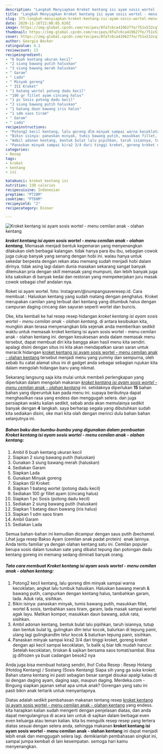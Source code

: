 ```yaml
---
description: "Langkah Menyiapkan Kroket kentang isi ayam sosis wortel - menu cemilan anak - olahan kentang yang enak"
title: "Langkah Menyiapkan Kroket kentang isi ayam sosis wortel - menu cemilan anak - olahan kentang yang enak"
slug: 375-langkah-menyiapkan-kroket-kentang-isi-ayam-sosis-wortel-menu-cemilan-anak-olahan-kentang-yang-enak
date: 2020-11-16T22:08:05.620Z
image: https://img-global.cpcdn.com/recipes/8fa7c6ca419627fe/751x532cq70/kroket-kentang-isi-ayam-sosis-wortel-menu-cemilan-anak-olahan-kentang-foto-resep-utama.jpg
thumbnail: https://img-global.cpcdn.com/recipes/8fa7c6ca419627fe/751x532cq70/kroket-kentang-isi-ayam-sosis-wortel-menu-cemilan-anak-olahan-kentang-foto-resep-utama.jpg
cover: https://img-global.cpcdn.com/recipes/8fa7c6ca419627fe/751x532cq70/kroket-kentang-isi-ayam-sosis-wortel-menu-cemilan-anak-olahan-kentang-foto-resep-utama.jpg
author: Georgia Becker
ratingvalue: 4.1
reviewcount: 13
recipeingredient:
- "6 buah kentang ukuran kecil"
- "2 siung bawang putih haluskan"
- "3 siung bawang merah haluskan"
- " Garam"
- " Lada"
- " Minyak goreng"
- " ISI Kroket"
- "1 batang wortel potong dadu kecil"
- "100 gr fillet ayam cincang halus"
- "1 pc Sosis potong dadu kecil"
- "2 siung bawang putih haluskan"
- "1 batang daun bawang iris halus"
- "1 sdm saos tiram"
- " Garam"
- " Lada"
recipeinstructions:
- "Potong2 kecil kentang, lalu goreng dlm minyak sampai warna kecoklatan, angkat lalu tumbuk haluskan. Haluskan bawang merah &amp; bawang putih, campurkan dengan kentang halus, tambahkan garam, lada. Aduk rata, sisihkan."
- "Bikin isinya: panaskan minyak, tumis bawang putih, masukkan fillet, wortel &amp; sosis, tambahkan saos tiram, garam, lada masak sampai wortel agak layu. Matikan kompor, masukkan daun bawang, aduk rata, sisihkan."
- "Ambil adonan kentang, bentuk bulat lalu pipihkan, taruh isiannya, tutup dan bentuk bulat lg, gulingkan dlm telur kocok, balurkan di tepung panir, ulang lagi gulingkandlm telur kocok &amp; balurkan tepung panir, sisihkan."
- "Panaskan minyak sampai kira2 3/4 dari tinggi kroket, goreng kroket dengan api kecil sampai kecoklatan, 1x balik sj biar tdk mudah hancur. Setelah kecoklatan, tiriskan &amp; sajikan bersama saos tomat/sambal. Bisa jg difrozen ya buat cadangan besok2 nya"
categories:
- Resep
tags:
- kroket
- kentang
- isi

katakunci: kroket kentang isi 
nutrition: 230 calories
recipecuisine: Indonesian
preptime: "PT28M"
cooktime: "PT60M"
recipeyield: "2"
recipecategory: Dinner

---
```



![Kroket kentang isi ayam sosis wortel - menu cemilan anak - olahan kentang](https://img-global.cpcdn.com/recipes/8fa7c6ca419627fe/751x532cq70/kroket-kentang-isi-ayam-sosis-wortel-menu-cemilan-anak-olahan-kentang-foto-resep-utama.jpg)

<b><i>kroket kentang isi ayam sosis wortel - menu cemilan anak - olahan kentang</i></b>, Memasak menjadi bentuk kegemaran yang menyenangkan dilakukan oleh berbagai kalangan. tidak hanya para ibu ibu, sebagian cowok juga cukup banyak yang senang dengan hobi ini. walau hanya untuk sekedar berpesta dengan rekan atau memang sudah menjadi hobi dalam dirinya. tidak asing lagi dalam dunia masakan sekarang sangat banyak ditemukan pria dengan skill memasak yang mumpuni, dan lebih banyak juga kita saksikan di banyak kedai dan restoran yang mempekerjakan juru masak cowok sebagai chef andalan nya.

Roket isi ayam wortel. foto: Instagram/@numpangsaveresep.id. Cara membuat : Haluskan kentang yang sudah matang dengan penghalus. Kroket merupakan camilan yang terbuat dari kentang yang ditumbuk halus dengan campuran daging cincang dan sayuran seperti wortel dan buncis.

Oke, kita kembali ke hal resep resep hidangan <i>kroket kentang isi ayam sosis wortel - menu cemilan anak - olahan kentang</i>. di antara kesibukan kita, mungkin akan terasa menyenangkan bila sejenak anda memberikan sedikit waktu untuk memasak kroket kentang isi ayam sosis wortel - menu cemilan anak - olahan kentang ini. dengan kesuksesan anda dalam memasak menu tersebut, dapat membuat diri kita bangga akan hasil menu kita sendiri. apalagi disini dengan situs ini kita akan mendapatkan saran saran untuk meracik hidangan <u>kroket kentang isi ayam sosis wortel - menu cemilan anak - olahan kentang</u> tersebut menjadi menu yang yummy dan sempurna, oleh sebab itu catat alamat situs ini di gadget anda sebagai sebagian rujukan kita dalam mengolah hidangan baru yang nikmat.


Sekarang langsung saja kita mulai untuk membeli perlengkapan yang diperlukan dalam mengolah makanan <u><i>kroket kentang isi ayam sosis wortel - menu cemilan anak - olahan kentang</i></u> ini. setidaknya diperlukan <b>15</b> bahan bahan yang diperuntuk kan pada menu ini. supaya berikutnya dapat menghasilkan rasa yang endess dan menggugah selera. dan juga persiapkan waktu kalian sedikit, sebab anda akan memulainya sedikit banyak dengan <b>4</b> langkah. saya berharap segala yang dibutuhkan sudah kita sediakan disini, oke mari kita olah dengan merinci dulu bahan bahan selanjutnya ini.

<!--inarticleads1-->

##### Bahan baku dan bumbu-bumbu yang digunakan dalam pembuatan Kroket kentang isi ayam sosis wortel - menu cemilan anak - olahan kentang:

1. Ambil 6 buah kentang ukuran kecil
1. Siapkan 2 siung bawang putih (haluskan)
1. Gunakan 3 siung bawang merah (haluskan)
1. Sediakan  Garam
1. Siapkan  Lada
1. Gunakan  Minyak goreng
1. Siapkan  ISI Kroket:
1. Siapkan 1 batang wortel (potong dadu kecil)
1. Sediakan 100 gr fillet ayam (cincang halus)
1. Siapkan 1 pc Sosis (potong dadu kecil)
1. Sediakan 2 siung bawang putih (haluskan)
1. Siapkan 1 batang daun bawang (iris halus)
1. Siapkan 1 sdm saos tiram
1. Ambil  Garam
1. Sediakan  Lada


Semua bahan-bahan ini kemudian dicampur dengan saus putih (bechamel. Lihat juga resep Bakso Ayam (cemilan anak padat protein) ️ enak lainnya. Anda tentu familiar ya dengan olahan kentang satu ini. Cemilan populer berupa sosis dalam tusukan sate yang dibalut tepung dan potongan dadu kentang goreng ini memang sedang diminati banyak orang. 

<!--inarticleads2-->

##### Tata cara membuat Kroket kentang isi ayam sosis wortel - menu cemilan anak - olahan kentang:

1. Potong2 kecil kentang, lalu goreng dlm minyak sampai warna kecoklatan, angkat lalu tumbuk haluskan. Haluskan bawang merah &amp; bawang putih, campurkan dengan kentang halus, tambahkan garam, lada. Aduk rata, sisihkan.
1. Bikin isinya: panaskan minyak, tumis bawang putih, masukkan fillet, wortel &amp; sosis, tambahkan saos tiram, garam, lada masak sampai wortel agak layu. Matikan kompor, masukkan daun bawang, aduk rata, sisihkan.
1. Ambil adonan kentang, bentuk bulat lalu pipihkan, taruh isiannya, tutup dan bentuk bulat lg, gulingkan dlm telur kocok, balurkan di tepung panir, ulang lagi gulingkandlm telur kocok &amp; balurkan tepung panir, sisihkan.
1. Panaskan minyak sampai kira2 3/4 dari tinggi kroket, goreng kroket dengan api kecil sampai kecoklatan, 1x balik sj biar tdk mudah hancur. Setelah kecoklatan, tiriskan &amp; sajikan bersama saos tomat/sambal. Bisa jg difrozen ya buat cadangan besok2 nya


Anda juga bisa membuat hotang sendiri, lho! Coba Resep : Resep Hotang (Hotdog Kentang) / Sostang (Sosis Kentang) Siapa sih yang ga suka kroket. Bahan utama kentang ini pasti sebagian besar sangat disukai apalgi kalau di isi dengan daging ayam, daging sapi, maupun daging. Merdeka.com - Bingung siapkan jajanan sehat apa untuk anak? Gorengan yang satu ini pasti bikin anak tertarik untuk menyantapnya. 

Diatas adalah sedikit pembahasan makanan tentang resep <u>kroket kentang isi ayam sosis wortel - menu cemilan anak - olahan kentang</u> yang endess. kita harapkan kalian sudah mengerti dengan penjelasan diatas, dan anda dapat mengulanginya di acara lain untuk di sajikan dalam berbagai even even keluarga atau teman kalian. kita bs mengulik resep resep yang tertera diatas sesuai dengan selera anda, sehingga makanan <b>kroket kentang isi ayam sosis wortel - menu cemilan anak - olahan kentang</b> ini dapat menjadi lebih enak dan menggugah selera lagi. demikianlah pembahasan singkat ini, sampai jumpa kembali di lain kesempatan. semoga hari kamu menyenangkan.
